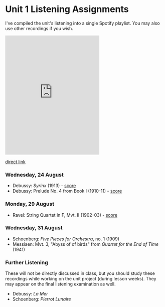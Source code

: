 # Unit 1 Listening Assignments

I've compiled the unit's listening into a single Spotify playlist. You may also use other recordings if you wish.

<iframe src="https://embed.spotify.com/?uri=spotify%3Auser%3Adavemacdo%3Aplaylist%3A69rybvDfIcNV7aLoitEJap" width="300" height="380" frameborder="0" allowtransparency="true"></iframe>

[direct link](https://open.spotify.com/user/davemacdo/playlist/69rybvDfIcNV7aLoitEJap)

### Wednesday, 24 August

- Debussy: _Syrinx_ (1913) - [score](http://imslp.org/wiki/Syrinx_(Debussy,_Claude))
- Debussy: Prelude No. 4 from Book I (1910-11) - [score](http://imslp.org/wiki/Pr%C3%A9ludes_(Book_1)_(Debussy,_Claude))

### Monday, 29 August

- Ravel: String Quartet in F, Mvt. II (1902-03) - [score](http://imslp.org/wiki/String_Quartet_in_F_major_(Ravel,_Maurice))

### Wednesday, 31 August

- Schoenberg: _Five Pieces for Orchestra_, no. 1 (1909)
- Messiaen: Mvt. 3, "Abyss of of birds" from _Quartet for the End of Time_ (1941)

### Further Listening

These will not be directly discussed in class, but you should study these recordings while working on the unit project (during lesson weeks). They may appear on the final listening examination as well.

- Debussy: _La Mer_
- Schoenberg: _Pierrot Lunaire_
